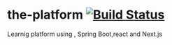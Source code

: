 # the-platform [![Build Status](https://app.travis-ci.com/mahdizaabi/the-platform.svg?token=Y3wxsPWMHu72rQ49yVL3&branch=main)](https://app.travis-ci.com/mahdizaabi/the-platform)
Learnig platform using , Spring Boot,react and Next.js
